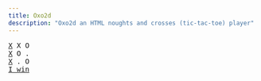 ```yaml
---
title: Oxo2d 
description: "Oxo2d an HTML noughts and crosses (tic-tac-toe) player"
---
```


<pre class="oxo2d">
<u>X</u> X O
<u>X</u> O .
<u>X</u> . O
<a href="../">I win</a>
</pre>
